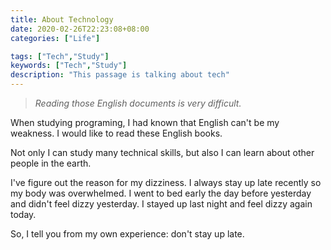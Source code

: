 ```yaml
---
title: About Technology
date: 2020-02-26T22:23:08+08:00
categories: ["Life"]

tags: ["Tech","Study"]
keywords: ["Tech","Study"]
description: "This passage is talking about tech"
---
```


> *Reading those English documents is very difficult.*

When studying programing, I had known that English can't be my weakness. I would like to read these English books.

Not only I can study many technical skills, but also I can learn about other people in the earth.

I've figure out the reason for my dizziness. I always stay up late recently so my body was overwhelmed. I went to bed early the day before yesterday and didn't feel dizzy yesterday. I stayed up last night and feel dizzy again today.

So, I tell you from my own experience: don't stay up late.